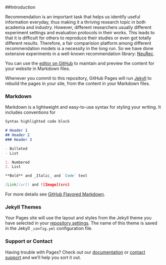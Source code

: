 ##Introduction

Recommendation is an important task that helps us identify useful information everyday, thus making it a thriving research topic in both academia and industry. However, different researchers usually different experiment settings and evaluation protocols in their works. This leads to that it is difficult for others to reproduce their studies or even got totally different results. Therefore, a fair comparision platform among different recommendation models is a necessity in the long run. So we have done extensive experiments in a well-known recommendation library: [NeuRec](https://github.com/wubinzzu/NeuRec).

You can use the [editor on GitHub](https://github.com/YangZhengyi98/Exposure-aware-Recommendation-Benchmark/edit/gh-pages/index.md) to maintain and preview the content for your website in Markdown files.

Whenever you commit to this repository, GitHub Pages will run [Jekyll](https://jekyllrb.com/) to rebuild the pages in your site, from the content in your Markdown files.

### Markdown

Markdown is a lightweight and easy-to-use syntax for styling your writing. It includes conventions for

```markdown
Syntax highlighted code block

# Header 1
## Header 2
### Header 3

- Bulleted
- List

1. Numbered
2. List

**Bold** and _Italic_ and `Code` text

[Link](url) and ![Image](src)
```

For more details see [GitHub Flavored Markdown](https://guides.github.com/features/mastering-markdown/).

### Jekyll Themes

Your Pages site will use the layout and styles from the Jekyll theme you have selected in your [repository settings](https://github.com/YangZhengyi98/Exposure-aware-Recommendation-Benchmark/settings/pages). The name of this theme is saved in the Jekyll `_config.yml` configuration file.

### Support or Contact

Having trouble with Pages? Check out our [documentation](https://docs.github.com/categories/github-pages-basics/) or [contact support](https://support.github.com/contact) and we’ll help you sort it out.
